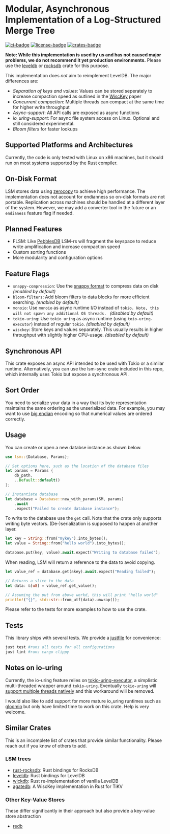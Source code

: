 # Modular, Asynchronous Implementation of a Log-Structured Merge Tree

[![ci-badge](https://github.com/kaimast/lsm-rs/actions/workflows/ci.yml/badge.svg)](https://github.com/kaimast/lsm-rs/actions)
[![license-badge](https://img.shields.io/crates/l/lsm)](https://github.com/kaimast/lsm-rs/blob/main/LICENSE)
[![crates-badge](https://img.shields.io/crates/v/lsm)](https://crates.io/crates/lsm)

**Note: While this implementation is used by us and has not caused major problems, we do not recommend it yet production environments.**
 Please use the [leveldb](https://github.com/skade/leveldb) or [rocksdb](https://github.com/rust-rocksdb/rust-rocksdb) crate for this purpose.

This implementation does *not* aim to reimplement LevelDB. The major differences are:
* *Separation of keys and values*: Values can be stored seperately to increase compaction speed as outlined in the [WiscKey](https://www.usenix.org/system/files/conference/fast16/fast16-papers-lu.pdf) paper
* *Concurrent compaction*: Multiple threads can compact at the same time for higher write throughput
* *Async-support*: All API calls are exposed as async functions
* *io_uring-support*: For async file system access on Linux. Optional and still considered experimental.
* *Bloom filters* for faster lookups

## Supported Platforms and Architectures
Currently, the code is only tested with Linux on x86 machines, but it should run on most systems supported by the Rust compiler.

## On-Disk Format
LSM stores data using [zerocopy](https://github.com/google/zerocopy) to achieve high performance.
The implementation does not account for endianness so on-disk formats are not portable.
Replication across machines should be handled at a different layer of the system.
However, we may add a converter tool in the future or an `endianess` feature flag if needed.

## Planned Features
* FLSM: Like [PebblesDB](https://github.com/utsaslab/pebblesdb) LSM-rs will fragment the keyspace to reduce write amplification and increase compaction speed
* Custom sorting functions
* More modularity and configuration options

## Feature Flags
* `snappy-compression`: Use the [snappy format](https://docs.rs/snap/1.0.5/snap/) to compress data on disk *(enabled by default)*
* `bloom-filters`: Add bloom filters to data blocks for more efficient searching. *(enabled by default)*
* `monoio`: Use `monoio` as async runtime I/O instead of `tokio. Note, this will not spawn any additional OS threads. ` *(disabled by default)*
* `tokio-uring`: Use `tokio_uring` as async runtime (using `toio-uring-executor`) instead of regular `tokio`. *(disabled by default)*
* `wisckey`: Store keys and values separately. This usually results in higher throughput with slightly higher CPU-usage. *(disabled by default)*

## Synchronous API
This crate exposes an async API intended to be used with Tokio or a similar runtime.
Alternatively, you can use the lsm-sync crate included in this repo, which internally uses Tokio but expose a synchronous API.

## Sort Order
You need to serialize your data in a way that its byte representation maintains the same ordering as the unserialized data.
For example, you may want to use [big endian](https://en.wikipedia.org/wiki/Endianness) encoding so that numerical values are ordered correctly.

## Usage

You can create or open a new databse instance as shown below.
```rust
use lsm::{Database, Params};

// Set options here, such as the location of the database files
let params = Params {
    db_path,
    ..Default::default()
};

// Instantiate database
let database = Database::new_with_params(SM, params)
    .await
    .expect("Failed to create database instance");
```

To write to the database use the `get` call. Note that the crate only supports
writing byte vectors. (De-)serialization is supposed to happen at another layer.
```rust
let key = String::from("mykey").into_bytes();
let value = String::from("hello world").into_bytes();

database.put(key, value).await.expect("Writing to database failed");
```

When reading, LSM will return a reference to the data to avoid copying.
```rust
let value_ref = database.get(&key).await.expect("Reading failed");

// Returns a slice to the data
let data: &[u8] = value_ref.get_value();

// Assuming the put from above workd, this will print "hello world"
println!("{}", std::str::from_utf(data).unwrap());
```

Please refer to the tests for more examples to how to use the crate.

## Tests
This library ships with several tests. We provide a [justfile](https://github.com/casey/just) for convenience:

```sh
just test #runs all tests for all configurations
just lint #runs cargo clippy
```

## Notes on io-uring
Currently, the io-uring feature relies on [tokio-uring-executor](https://github.com/kaimast/tokio-uring-executor), a simplistic multi-threaded wrapper around `tokio-uring`.
Eventually `tokio-uring` will [support multiple threads natively](https://github.com/tokio-rs/tokio-uring/issues/258) and this workaround will be removed.

I would also like to add support for more mature io_uring runtimes such as [gloomio](https://github.com/DataDog/glommio) but only have limited time to work on this crate. Help is very welcome.

## Similar Crates
This is an incomplete list of crates that provide similar functionality. Please reach out if you know of others to add.

### LSM trees
* [rust-rocksdb](https://github.com/rust-rocksdb/rust-rocksdb): Rust bindings for RocksDB
* [leveldb](https://github.com/skade/leveldb): Rust bindings for LevelDB
* [wickdb](https://github.com/Fullstop000/wickdb): Rust re-implementation of vanilla LevelDB
* [agatedb](https://github.com/tikv/agatedb): A WiscKey implementation in Rust for TiKV

### Other Key-Value Stores
These differ significantly in their approach but also provide a key-value store abstraction
* [redb](https://github.com/cberner/redb)

